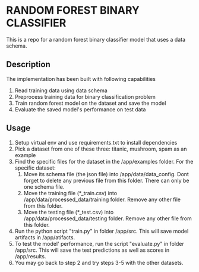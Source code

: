 # RANDOM FOREST BINARY CLASSIFIER

This is a repo for a random forest binary classifier model that uses a data schema.

## Description

The implementation has been built with following capabilities

1. Read training data using data schema
2. Preprocess training data for binary classification problem
3. Train random forest model on the dataset and save the model
4. Evaluate the saved model's performance on test data

## Usage

1. Setup virtual env and use requirements.txt to install dependencies
2. Pick a dataset from one of these three: titanic, mushroom, spam as an example
3. Find the specific files for the dataset in the /app/examples folder. For the specific dataset:
   1. Move its schema file (the json file) into /app/data/data_config. Dont forget to delete any previous file from this folder. There can only be one schema file.
   2. Move the training file (\*\_train.csv) into /app/data/processed_data/training folder. Remove any other file from this folder.
   3. Move the testing file (\*\_test.csv) into /app/data/processed_data/testing folder. Remove any other file from this folder.
4. Run the python script "train.py" in folder /app/src. This will save model artifacts in /app/atifacts.
5. To test the model' performance, run the script "evaluate.py" in folder /app/src. This will save the test predictions as well as scores in /app/results.
6. You may go back to step 2 and try steps 3-5 with the other datasets.
